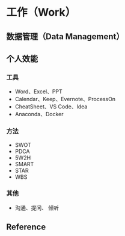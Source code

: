 # 工作（Work）

## 数据管理（Data Management）

## 个人效能

### 工具

- Word、Excel、PPT
- Calendar、Keep、Evernote、ProcessOn
- CheatSheet、VS Code、Idea
- Anaconda、Docker

### 方法

- SWOT
- PDCA
- 5W2H
- SMART
- STAR
- WBS

### 其他

- 沟通、提问、 倾听

## Reference
